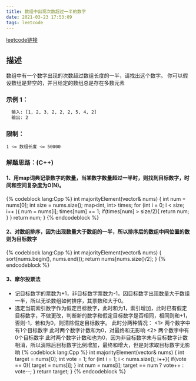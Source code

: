 ```yaml
---
title: 数组中出现次数超过一半的数字
date: 2021-03-23 17:53:09
tags: leetcode
---
```


[leetcode链接](https://leetcode-cn.com/problems/shu-zu-zhong-chu-xian-ci-shu-chao-guo-yi-ban-de-shu-zi-lcof/)

## 描述

数组中有一个数字出现的次数超过数组长度的一半，请找出这个数字。
你可以假设数组是非空的，并且给定的数组总是存在多数元素

### 示例 1：

```bash
  输入: [1, 2, 3, 2, 2, 2, 5, 4, 2]
  输出: 2

 ```
### 限制：

``` bash
1 <= 数组长度 <= 50000
```

### 解题思路：(C++)
#### 1、用map词典记录数字的数量，当某数字数量超过一半时，则找到目标数字，时间和空间复杂度为O(N)。
{% codeblock lang:Cpp %}
  int majorityElement(vector<int>& nums) {
    int num = nums[0];
    int size = nums.size();
    map<int, int> times;
    for (int i = 0; i < size; i++ ){
        num = nums[i];
        times[num] += 1;
        if(times[num] > size/2){
            return num;
        }
    }
    return num;
  }
{% endcodeblock %}
#### 2、对数组排序，因为出现数量大于数组的一半，所以排序后的数组中间位置的数则为目标数字
{% codeblock lang:Cpp %}
  int majorityElement(vector<int>& nums) {
    sort(nums.begin(), nums.end());
    return nums[nums.size()/2];
  }
{% endcodeblock %}
#### 3、摩尔投票法
  * 记目标数字的票数为+1，非目标数字票数为-1，因目标数字出现数量大于数组一半，所以无论数组如何排序，其票数和大于0。
  * 选定当前索引数字作为假定目标数字，此时和为1，索引增加，此时已有假定目标数字，不做更改，判断新的数字和假定目标数字是否相同，相同则和+1，否则-1，若和为0，则清除假定目标数字。
    此时分两种情况：
      <1> 两个数字中有1个目标数字
        此时两个数字计数和为0，对最终和无影响
      <2> 两个数字中有0个目标数字
        此时两个数字计数和也为0，因为非目标数字未与目标数字计数相消，所以消除后目标数字比例增加，最终和增大，但是对求取目标数字无影响
{% codeblock lang:Cpp %}
  int majorityElement(vector<int>& nums) {
    int target = nums[0];
    int vote = 1;
    for (int i = 1; i < nums.size(); i++){
        if(vote == 0){
            target = nums[i];
        }
        int num = nums[i];
        target == num ? vote++ : vote--;
    }
    return target;
  }
{% endcodeblock %}


